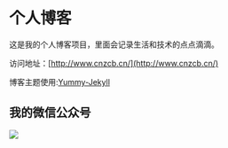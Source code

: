 # 个人博客

这是我的个人博客项目，里面会记录生活和技术的点点滴滴。


访问地址：[http://www.cnzcb.cn/](http://www.cnzcb.cn/)


博客主题使用:[Yummy-Jekyll](https://github.com/DONGChuan/Yummy-Jekyll)


## 我的微信公众号

![](http://www.cnzcb.cn/assets/images/keeppuresmile_430.jpg)
